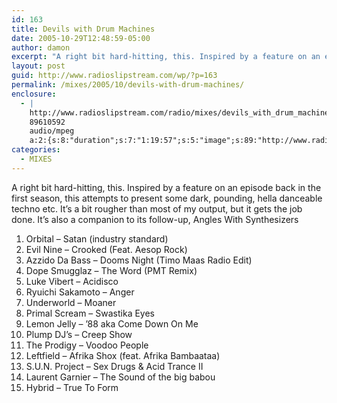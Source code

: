 ```yaml
---
id: 163
title: Devils with Drum Machines
date: 2005-10-29T12:48:59-05:00
author: damon
excerpt: "A right bit hard-hitting, this. Inspired by a feature on an episode back in the first season, this attempts to present some dark, pounding, hella danceable techno etc. It's a bit rougher than most of my output, but it gets the job done. It's also a companion to its follow-up, Angles With Synthesizers"
layout: post
guid: http://www.radioslipstream.com/wp/?p=163
permalink: /mixes/2005/10/devils-with-drum-machines/
enclosure:
  - |
    http://www.radioslipstream.com/radio/mixes/devils_with_drum_machines.mp3
    89610592
    audio/mpeg
    a:2:{s:8:"duration";s:7:"1:19:57";s:5:"image";s:89:"http://www.radioslipstream.com/wp/wp-content/plugins/podpress//images/vpreview_center.png";}
categories:
  - MIXES
---
```

A right bit hard-hitting, this. Inspired by a feature on an episode back in the first season, this attempts to present some dark, pounding, hella danceable techno etc. It’s a bit rougher than most of my output, but it gets the job done. It’s also a companion to its follow-up, Angles With Synthesizers

1. Orbital – Satan (industry standard)  
2. Evil Nine – Crooked (Feat. Aesop Rock)  
3. Azzido Da Bass – Dooms Night (Timo Maas Radio Edit)  
4. Dope Smugglaz – The Word (PMT Remix)  
5. Luke Vibert – Acidisco  
6. Ryuichi Sakamoto – Anger  
7. Underworld – Moaner  
8. Primal Scream – Swastika Eyes  
9. Lemon Jelly – ’88 aka Come Down On Me  
10. Plump DJ’s – Creep Show  
11. The Prodigy – Voodoo People  
12. Leftfield – Afrika Shox (feat. Afrika Bambaataa)  
13. S.U.N. Project – Sex Drugs & Acid Trance II  
14. Laurent Garnier – The Sound of the big babou  
15. Hybrid – True To Form